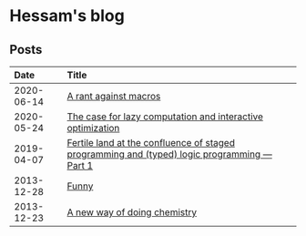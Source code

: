 # Hessam's blog


## Posts
| Date       | Title                                                                                          |
|:-----------|:-----------------------------------------------------------------------------------------------|
| 2020-06-14 | [A rant against macros]
| 2020-05-24 | [The case for lazy computation and interactive optimization]
| 2019-04-07 | [Fertile land at the confluence of staged programming and (typed) logic programming — Part 1]  |
| 2013-12-28 | [Funny]                                                                                        |
| 2013-12-23 | [A new way of doing chemistry]                                                                 |

[A rant against macros]: https://github.com/hessammehr/hessammehr.github.io/blob/master/blog/posts/2020-06-14-rant-against-macros.md
[The case for lazy computation and interactive optimization]: https://github.com/hessammehr/hessammehr.github.io/blob/master/blog/posts/2020-05-24-lazy-interactive-optimization.md
[Fertile land at the confluence of staged programming and (typed) logic programming — Part 1]: https://github.com/hessammehr/hessammehr.github.io/blob/master/blog/posts/2019-04-07-fertile-land-at-the-confluence-of-staged-programming-and-typed-logic-programming.md
[Funny]: https://github.com/hessammehr/hessammehr.github.io/blob/master/blog/posts/2013-12-28-funny.md
[A new way of doing chemistry]: https://github.com/hessammehr/hessammehr.github.io/blob/master/blog/posts/2013-12-23-a-new-way-of-doing-chemistry.md
